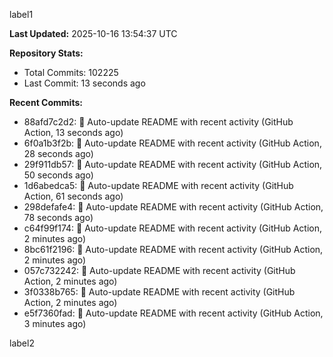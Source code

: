 
label1 
<!-- ACTIVITY_START -->
**Last Updated:** 2025-10-16 13:54:37 UTC

**Repository Stats:**
- Total Commits: 102225
- Last Commit: 13 seconds ago

**Recent Commits:**
- 88afd7c2d2: 🤖 Auto-update README with recent activity (GitHub Action, 13 seconds ago)
- 6f0a1b3f2b: 🤖 Auto-update README with recent activity (GitHub Action, 28 seconds ago)
- 29f911db57: 🤖 Auto-update README with recent activity (GitHub Action, 50 seconds ago)
- 1d6abedca5: 🤖 Auto-update README with recent activity (GitHub Action, 61 seconds ago)
- 298defafe4: 🤖 Auto-update README with recent activity (GitHub Action, 78 seconds ago)
- c64f99f174: 🤖 Auto-update README with recent activity (GitHub Action, 2 minutes ago)
- 8bc61f2196: 🤖 Auto-update README with recent activity (GitHub Action, 2 minutes ago)
- 057c732242: 🤖 Auto-update README with recent activity (GitHub Action, 2 minutes ago)
- 3f0338b765: 🤖 Auto-update README with recent activity (GitHub Action, 2 minutes ago)
- e5f7360fad: 🤖 Auto-update README with recent activity (GitHub Action, 3 minutes ago)
<!-- ACTIVITY_END -->

label2
